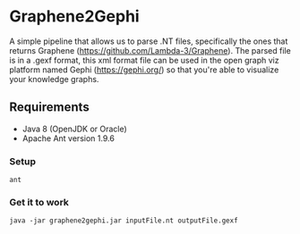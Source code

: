 # Graphene2Gephi

A simple pipeline that allows us to parse .NT files, specifically the ones that returns Graphene (https://github.com/Lambda-3/Graphene).
The parsed file is in a .gexf format, this xml format file can be used in the open graph viz platform named Gephi (https://gephi.org/) so that you're able to visualize your knowledge graphs.

## Requirements

* Java 8 (OpenJDK or Oracle)
* Apache Ant version 1.9.6

### Setup
	ant

### Get it to work
	java -jar graphene2gephi.jar inputFile.nt outputFile.gexf

